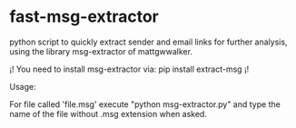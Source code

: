 # fast-msg-extractor
python script to quickly extract sender and email links for further analysis, using the library msg-extractor of mattgwwalker.

¡! You need to install msg-extractor via: pip install extract-msg ¡!

Usage:

For file called 'file.msg'
  execute "python msg-extractor.py"
   and type the name of the file without .msg extension when asked.
